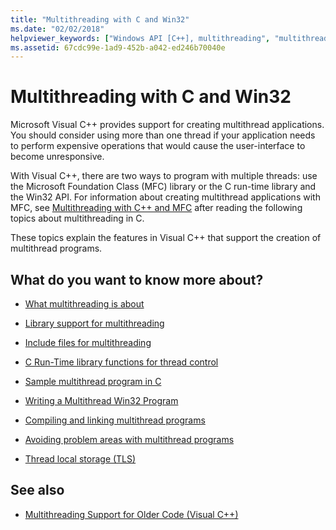 ```yaml
---
title: "Multithreading with C and Win32"
ms.date: "02/02/2018"
helpviewer_keywords: ["Windows API [C++], multithreading", "multithreading [C++], C and Win32", "Visual C, multithreading", "Win32 applications [C++], multithreading", "threading [C++], C and Win32", "Win32 [C++], multithreading", "threading [C]"]
ms.assetid: 67cdc99e-1ad9-452b-a042-ed246b70040e
---
```

# Multithreading with C and Win32

Microsoft Visual C++ provides support for creating multithread applications. You should consider using more than one thread if your application needs to perform expensive operations that would cause the user-interface to become unresponsive.

With Visual C++, there are two ways to program with multiple threads: use the Microsoft Foundation Class (MFC) library or the C run-time library and the Win32 API. For information about creating multithread applications with MFC, see [Multithreading with C++ and MFC](multithreading-with-cpp-and-mfc.md) after reading the following topics about multithreading in C.

These topics explain the features in Visual C++ that support the creation of multithread programs.

## What do you want to know more about?

- [What multithreading is about](multithread-programs.md)

- [Library support for multithreading](library-support-for-multithreading.md)

- [Include files for multithreading](include-files-for-multithreading.md)

- [C Run-Time library functions for thread control](c-run-time-library-functions-for-thread-control.md)

- [Sample multithread program in C](sample-multithread-c-program.md)

- [Writing a Multithread Win32 Program](writing-a-multithreaded-win32-program.md)

- [Compiling and linking multithread programs](compiling-and-linking-multithread-programs.md)

- [Avoiding problem areas with multithread programs](avoiding-problem-areas-with-multithread-programs.md)

- [Thread local storage (TLS)](thread-local-storage-tls.md)

## See also

- [Multithreading Support for Older Code (Visual C++)](multithreading-support-for-older-code-visual-cpp.md)
